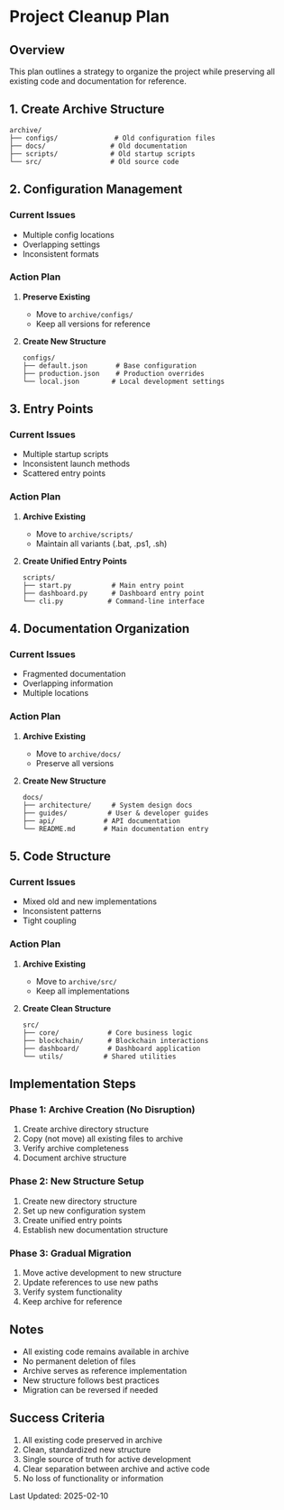 # Project Cleanup Plan

## Overview
This plan outlines a strategy to organize the project while preserving all existing code and documentation for reference.

## 1. Create Archive Structure
```
archive/
├── configs/              # Old configuration files
├── docs/                # Old documentation
├── scripts/             # Old startup scripts
└── src/                 # Old source code
```

## 2. Configuration Management
### Current Issues
- Multiple config locations
- Overlapping settings
- Inconsistent formats

### Action Plan
1. **Preserve Existing**
   - Move to `archive/configs/`
   - Keep all versions for reference

2. **Create New Structure**
   ```
   configs/
   ├── default.json       # Base configuration
   ├── production.json    # Production overrides
   └── local.json        # Local development settings
   ```

## 3. Entry Points
### Current Issues
- Multiple startup scripts
- Inconsistent launch methods
- Scattered entry points

### Action Plan
1. **Archive Existing**
   - Move to `archive/scripts/`
   - Maintain all variants (.bat, .ps1, .sh)

2. **Create Unified Entry Points**
   ```
   scripts/
   ├── start.py          # Main entry point
   ├── dashboard.py      # Dashboard entry point
   └── cli.py           # Command-line interface
   ```

## 4. Documentation Organization
### Current Issues
- Fragmented documentation
- Overlapping information
- Multiple locations

### Action Plan
1. **Archive Existing**
   - Move to `archive/docs/`
   - Preserve all versions

2. **Create New Structure**
   ```
   docs/
   ├── architecture/     # System design docs
   ├── guides/          # User & developer guides
   ├── api/            # API documentation
   └── README.md       # Main documentation entry
   ```

## 5. Code Structure
### Current Issues
- Mixed old and new implementations
- Inconsistent patterns
- Tight coupling

### Action Plan
1. **Archive Existing**
   - Move to `archive/src/`
   - Keep all implementations

2. **Create Clean Structure**
   ```
   src/
   ├── core/            # Core business logic
   ├── blockchain/      # Blockchain interactions
   ├── dashboard/       # Dashboard application
   └── utils/          # Shared utilities
   ```

## Implementation Steps

### Phase 1: Archive Creation (No Disruption)
1. Create archive directory structure
2. Copy (not move) all existing files to archive
3. Verify archive completeness
4. Document archive structure

### Phase 2: New Structure Setup
1. Create new directory structure
2. Set up new configuration system
3. Create unified entry points
4. Establish new documentation structure

### Phase 3: Gradual Migration
1. Move active development to new structure
2. Update references to use new paths
3. Verify system functionality
4. Keep archive for reference

## Notes
- All existing code remains available in archive
- No permanent deletion of files
- Archive serves as reference implementation
- New structure follows best practices
- Migration can be reversed if needed

## Success Criteria
1. All existing code preserved in archive
2. Clean, standardized new structure
3. Single source of truth for active development
4. Clear separation between archive and active code
5. No loss of functionality or information

Last Updated: 2025-02-10